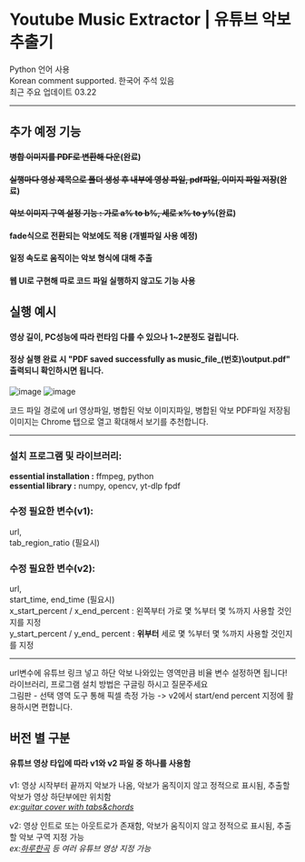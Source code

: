 # Youtube Music Extractor | 유튜브 악보 추출기

Python 언어 사용  
Korean comment supported. 한국어 주석 있음  
최근 주요 업데이트 03.22  
***
## 추가 예정 기능

#### ~~병합 이미지를 PDF로 변환해 다운~~(완료)

#### ~~실행마다 영상 제목으로 폴더 생성 후 내부에 영상 파일, pdf파일, 이미지 파일 저장~~(완료)

#### ~~악보 이미지 구역 설정 기능 : 가로 a% to b%, 세로 x% to y%~~(완료)

#### fade식으로 전환되는 악보에도 적용 (개별파일 사용 예정)

#### 일정 속도로 움직이는 악보 형식에 대해 추출

#### 웹 UI로 구현해 따로 코드 파일 실행하지 않고도 기능 사용

## 실행 예시

#### 영상 길이, PC성능에 따라 런타임 다를 수 있으나 1~2분정도 걸립니다.
#### 정상 실행 완료 시 "PDF saved successfully as music_file_(번호)\output.pdf" 출력되니 확인하시면 됩니다.
![image](https://github.com/user-attachments/assets/ccbcd56e-1616-43c4-b373-f48b0e5761dc)
![image](https://github.com/user-attachments/assets/897fac09-e3fd-4334-8ced-810092198fd0)


코드 파일 경로에 url 영상파일, 병합된 악보 이미지파일, 병합된 악보 PDF파일 저장됨  
이미지는 Chrome 탭으로 열고 확대해서 보기를 추천합니다.
***
### 설치 프로그램 및 라이브러리:  

**essential installation :**
ffmpeg,
python  
**essential library :**
numpy,
opencv,
yt-dlp
fpdf

### 수정 필요한 변수(v1):  
url,  
tab_region_ratio (필요시)

### 수정 필요한 변수(v2):  
url,  
start_time, end_time (필요시)  
x_start_percent / x_end_percent : 왼쪽부터 가로 몇 %부터 몇 %까지 사용할 것인지를 지정  
y_start_percent / y_end_ percent : **위부터** 세로 몇 %부터 몇 %까지 사용할 것인지를 지정  
***

url변수에 유튜브 링크 넣고 하단 악보 나와있는 영역만큼 비율 변수 설정하면 됩니다!  
라이브러리, 프로그램 설치 방법은 구글링 하시고 질문주세요  
그림판 - 선택 영역 도구 통해 픽셀 측정 가능 -> v2에서 start/end percent 지정에 활용하시면 편합니다.

## 버전 별 구분
#### 유튜브 영상 타입에 따라 v1와 v2 파일 중 하나를 사용함
v1: 영상 시작부터 끝까지 악보가 나옴, 악보가 움직이지 않고 정적으로 표시됨, 추출할 악보가 영상 하단부에만 위치함  
*ex:[guitar cover with tabs&chords](https://www.youtube.com/channel/UCeWHmkuMBM760nryL8wLfLg)*  

v2: 영상 인트로 또는 아웃트로가 존재함, 악보가 움직이지 않고 정적으로 표시됨, 추출할 악보 구역 지정 가능  
*ex:[하루한곡](https://www.youtube.com/channel/UCKqym7WZq6J6BDJqapiinxw) 등 여러 유튜브 영상 지정 가능*
